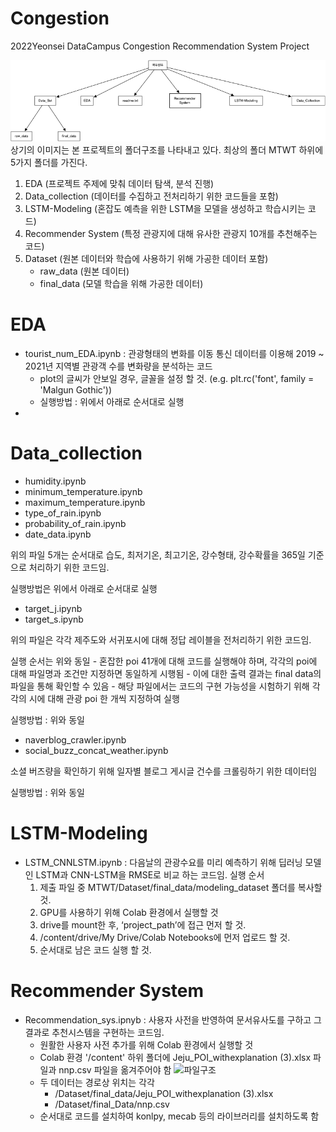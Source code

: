 # Congestion
2022Yeonsei DataCampus Congestion Recommendation System Project

![파일구조](/flowchart.png)
상기의 이미지는 본 프로젝트의 폴더구조를 나타내고 있다. 최상의 폴더 MTWT 하위에 5가지 폴더를 가진다.

1. EDA  (프로젝트 주제에 맞춰 데이터 탐색, 분석 진행)
2. Data_collection (데이터를 수집하고 전처리하기 위한 코드들을 포함)
3. LSTM-Modeling (혼잡도 예측을 위한 LSTM을 모델을 생성하고 학습시키는 코드)
4. Recommender System (특정 관광지에 대해 유사한 관광지 10개를 추천해주는 코드)
5. Dataset (원본 데이터와 학습에 사용하기 위해 가공한 데이터 포함)
    * raw_data (원본 데이터)
    * final_data (모델 학습을 위해 가공한 데이터)


# EDA
 * tourist_num_EDA.ipynb : 관광형태의 변화를 이동 통신 데이터를 이용해 2019 ~ 2021년 지역별 관광객 수를 변화량을 분석하는 코드 
    - plot의 글씨가 안보일 경우, 글꼴을 설정 할 것.
(e.g. plt.rc('font', family = 'Malgun Gothic'))
    - 실행방법 : 위에서 아래로 순서대로 실행
 * 
# Data_collection
 * humidity.ipynb
 * minimum_temperature.ipynb
 * maximum_temperature.ipynb
 * type_of_rain.ipynb
 * probability_of_rain.ipynb
 * date_data.ipynb

 위의 파일 5개는 순서대로 습도, 최저기온, 최고기온, 강수형태, 강수확률을 365일 기준으로 처리하기 위한 코드임.
 
 실행방법은 위에서 아래로 순서대로 실행

 * target_j.ipynb
 * target_s.ipynb

 위의 파일은 각각 제주도와 서귀포시에 대해 정답 레이블을 전처리하기 위한 코드임.

 실행 순서는 위와 동일
    - 혼잡한 poi 41개에 대해 코드를 실행해야 하며, 각각의 poi에 대해 파일명과 조건만 지정하면 동일하게 시행됨
    - 이에 대한 출력 결과는 final data의 파일을 통해 확인할 수 있음
    - 해당 파일에서는 코드의 구현 가능성을 시험하기 위해 각각의 시에 대해 관광 poi 한 개씩 지정하여 실행
 


 실행방법 : 위와 동일

 * naverblog_crawler.ipynb
 * social_buzz_concat_weather.ipynb

 소셜 버즈량을 확인하기 위해 일자별 블로그 게시글 건수를 크롤링하기 위한 데이터임

 실행방법 : 위와 동일

# LSTM-Modeling
 * LSTM_CNNLSTM.ipynb : 다음날의 관광수요를 미리 예측하기 위해 딥러닝 모델인 LSTM과 CNN-LSTM을 RMSE로 비교 하는 코드임.
   실행 순서
    1. 제출 파일 중 MTWT/Dataset/final_data/modeling_dataset 폴더를 복사할 것.
    2. GPU를 사용하기 위해 Colab 환경에서 실행할 것
    3. drive를 mount한 후, ‘project_path’에 접근 먼저 할 것.
    4. /content/drive/My Drive/Colab Notebooks에 먼저 업로드 할 것.
    5. 순서대로 남은 코드 실행 할 것.



# Recommender System
 * Recommendation_sys.ipnyb : 사용자 사전을 반영하여 문서유사도를 구하고 그 결과로 추천시스템을 구현하는 코드임.
    - 원활한 사용자 사전 추가를 위해 Colab 환경에서 실행할 것
    - Colab 환경 '/content' 하위 폴더에 Jeju_POI_withexplanation (3).xlsx 파일과 nnp.csv 파일을 옮겨주어야 함 ![파일구조](/image.png)  
    - 두 데이터는 경로상 위치는 각각 
        - /Dataset/final_data/Jeju_POI_withexplanation (3).xlsx
        - /Dataset/final_Data/nnp.csv
    - 순서대로 코드를 설치하여 konlpy, mecab 등의 라이브러리를 설치하도록 함
